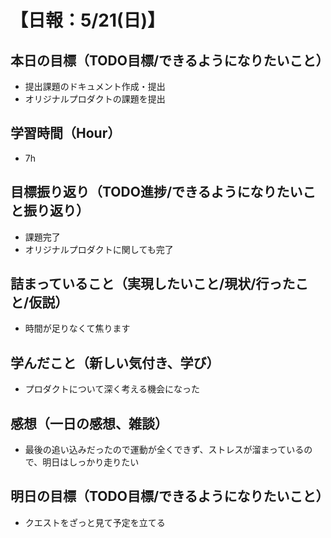 # 【日報：5/21(日)】
## 本日の目標（TODO目標/できるようになりたいこと）
- 提出課題のドキュメント作成・提出
- オリジナルプロダクトの課題を提出
## 学習時間（Hour）
- 7h
## 目標振り返り（TODO進捗/できるようになりたいこと振り返り）
- 課題完了
- オリジナルプロダクトに関しても完了
## 詰まっていること（実現したいこと/現状/行ったこと/仮説）
- 時間が足りなくて焦ります
## 学んだこと（新しい気付き、学び）
- プロダクトについて深く考える機会になった
## 感想（一日の感想、雑談）
- 最後の追い込みだったので運動が全くできず、ストレスが溜まっているので、明日はしっかり走りたい
## 明日の目標（TODO目標/できるようになりたいこと）
- クエストをざっと見て予定を立てる
